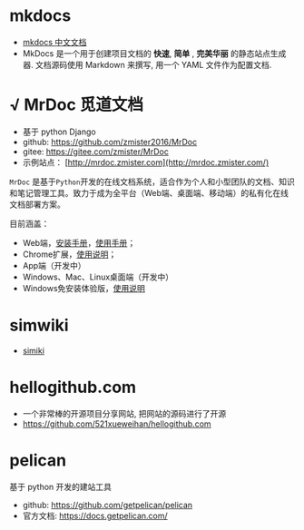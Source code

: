 # mkdocs

- [mkdocs 中文文档](https://markdown-docs-zh.readthedocs.io/zh_CN/latest/)
- MkDocs 是一个用于创建项目文档的 **快速**, **简单** , **完美华丽** 的静态站点生成器. 文档源码使用 Markdown 来撰写, 用一个 YAML 文件作为配置文档.



# √ MrDoc 觅道文档

- 基于 python Django
- github:  https://github.com/zmister2016/MrDoc 
- gitee:  https://gitee.com/zmister/MrDoc
- 示例站点： [http://mrdoc.zmister.com](http://mrdoc.zmister.com/)  

`MrDoc` 是基于`Python`开发的在线文档系统，适合作为个人和小型团队的文档、知识和笔记管理工具。致力于成为全平台（Web端、桌面端、移动端）的私有化在线文档部署方案。

目前涵盖：

- Web端，[安装手册](http://mrdoc.zmister.com/project-7/)，[使用手册](http://mrdoc.zmister.com/project-54/)；
- Chrome扩展，[使用说明](http://mrdoc.zmister.com/project-7/doc-243/)；
- App端（开发中）
- Windows、Mac、Linux桌面端（开发中）
- Windows免安装体验版，[使用说明](http://mrdoc.zmister.com/project-7/doc-249/)





# simwiki

- [simiki](https://github.com/tankywoo/simiki) 





# hellogithub.com

- 一个非常棒的开源项目分享网站,   把网站的源码进行了开源
- https://github.com/521xueweihan/hellogithub.com 





# pelican

基于 python 开发的建站工具

- github:   https://github.com/getpelican/pelican 
- 官方文档:   https://docs.getpelican.com/ 